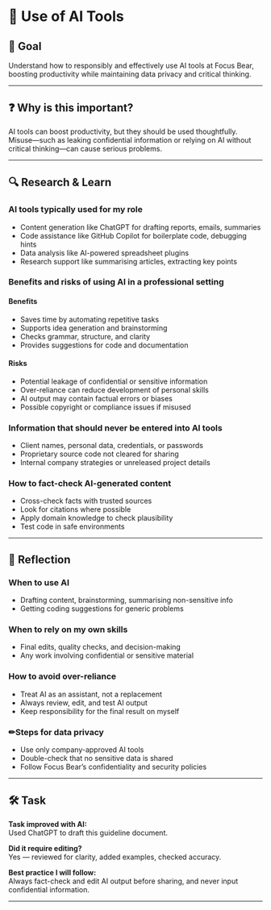 # 🤖 Use of AI Tools

## 🎯 Goal
Understand how to responsibly and effectively use AI tools at Focus Bear, boosting productivity while maintaining data privacy and critical thinking.

---
## ❓ Why is this important?
AI tools can boost productivity, but they should be used thoughtfully. Misuse—such as leaking confidential information or relying on AI without critical thinking—can cause serious problems.

---

## 🔍 Research & Learn

### AI tools typically used for my role
- Content generation like ChatGPT for drafting reports, emails, summaries
- Code assistance like GitHub Copilot for boilerplate code, debugging hints
- Data analysis like AI-powered spreadsheet plugins
- Research support like summarising articles, extracting key points

### Benefits and risks of using AI in a professional setting

#### Benefits
- Saves time by automating repetitive tasks
- Supports idea generation and brainstorming
- Checks grammar, structure, and clarity
- Provides suggestions for code and documentation

#### Risks
- Potential leakage of confidential or sensitive information
- Over-reliance can reduce development of personal skills
- AI output may contain factual errors or biases
- Possible copyright or compliance issues if misused

### Information that should **never** be entered into AI tools
- Client names, personal data, credentials, or passwords
- Proprietary source code not cleared for sharing
- Internal company strategies or unreleased project details

### How to fact-check AI-generated content
- Cross-check facts with trusted sources
- Look for citations where possible
- Apply domain knowledge to check plausibility
- Test code in safe environments

---

## 📝 Reflection

### When to use AI
- Drafting content, brainstorming, summarising non-sensitive info
- Getting coding suggestions for generic problems

### When to rely on my own skills
- Final edits, quality checks, and decision-making
- Any work involving confidential or sensitive material

### How to avoid over-reliance
- Treat AI as an assistant, not a replacement
- Always review, edit, and test AI output
- Keep responsibility for the final result on myself

### ✏Steps for data privacy
- Use only company-approved AI tools
- Double-check that no sensitive data is shared
- Follow Focus Bear’s confidentiality and security policies

---

## 🛠️ Task

**Task improved with AI:**  
Used ChatGPT to draft this guideline document.  

**Did it require editing?**  
Yes — reviewed for clarity, added examples, checked accuracy.

**Best practice I will follow:**  
Always fact-check and edit AI output before sharing, and never input confidential information.

---

